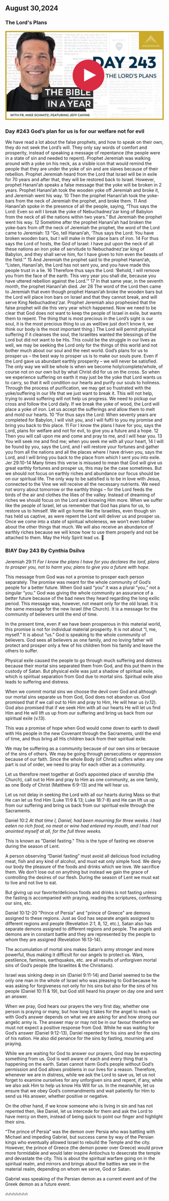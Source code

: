 ## August 30,2024

### The Lord's Plans

[![The Lord's Plans](https://raw.githubusercontent.com/linusjf/BIAY/main/August/jpgs/Day243.jpg)](https://youtu.be/VQfD3oPeRX4 "The Lord's Plans")

### Day #243 God’s plan for us is for our welfare not for evil

We have read a lot about the false prophets, and how to speak on their own, they do not seek the Lord’s will. They only say words of comfort and prosperity, instead of speaking a message of repentance (the people were in a state of sin and needed to repent). Prophet Jeremiah was walking around with a yoke on his neck, as a visible icon that would remind the people that they are under the yoke of sin and are slaves because of their rebellion. Prophet Jeremiah heard from the Lord that Israel will be in exile for 70 years and after that, they will be restored back to Israel.
However, prophet Hanani′ah speaks a false message that the yoke will be broken in 2 years. Prophet Hanani′ah took the wooden yoke off Jeremiah and broke it, and Jeremiah went his way.
10 Then the prophet Hanani′ah took the yoke-bars from the neck of Jeremiah the prophet, and broke them. 11 And Hanani′ah spoke in the presence of all the people, saying, “Thus says the Lord: Even so will I break the yoke of Nebuchadnez′zar king of Babylon from the neck of all the nations within two years.” But Jeremiah the prophet went his way.
12 Sometime after the prophet Hanani′ah had broken the yoke-bars from off the neck of Jeremiah the prophet, the word of the Lord came to Jeremiah: 13 “Go, tell Hanani′ah, ‘Thus says the Lord: You have broken wooden bars, but I will make in their place bars of iron. 14 For thus says the Lord of hosts, the God of Israel: I have put upon the neck of all these nations an iron yoke of servitude to Nebuchadnez′zar king of Babylon, and they shall serve him, for I have given to him even the beasts of the field.’” 15 And Jeremiah the prophet said to the prophet Hanani′ah, “Listen, Hanani′ah, the Lord has not sent you, and you have made this people trust in a lie. 16 Therefore thus says the Lord: ‘Behold, I will remove you from the face of the earth. This very year you shall die, because you have uttered rebellion against the Lord.’”
17 In that same year, in the seventh month, the prophet Hanani′ah died. Jer 28
The word of the Lord then came to Jeremiah that even though prophet Hanani′ah broke the wooden bars but the Lord will place Iron bars on Israel and that they cannot break, and will serve King Nebuchadnez′zar. Prophet Jeremiah also prophesied that the false prophet will die this very year which happened. Now we need to be clear that God does not want to keep the people of Israel in exile, but wants them to repent. The thing that is most precious in the Lord’s sight is our soul, it is the most precious thing to us as well(we just don’t know it, we think our body is the most important thing.) The Lord will permit physical suffering if it cleanses the soul, the Israelites wanted the blessings of the Lord but did not want to be His.
This could be the struggle in our lives as well, we may be seeking the Lord only for the things of this world and not bother much about our soul and the next world. God’s plans for us to prosper us – the best way to prosper us is to make our souls pure. Even if the Lord gave us abundant earthly prosperity – we will never be satisfied. The only way we will be whole is when we become holy/complete/whole, of course not on our own but by what Christ did for us on the cross. So when we experience suffering on earth it may just be the yoke that Lord wants us to carry, so that it will condition our hearts and purify our souls to holiness.
Through the process of purification, we may get so frustrated with the yoke/suffering in our life that we just want to break it. This will not help, trying to avoid suffering will not help us progress. We need to pickup our cross and follow the Lord daily. If we break the yoke of wood, the Lord will place a yoke of iron. Let us accept the sufferings and allow them to melt and mold our hearts.
10 “For thus says the Lord: When seventy years are completed for Babylon, I will visit you, and I will fulfil to you my promise and bring you back to this place. 11 For I know the plans I have for you, says the Lord, plans for welfare and not for evil, to give you a future and a hope. 12 Then you will call upon me and come and pray to me, and I will hear you. 13 You will seek me and find me; when you seek me with all your heart, 14 I will be found by you, says the Lord, and I will restore your fortunes and gather you from all the nations and all the places where I have driven you, says the Lord, and I will bring you back to the place from which I sent you into exile. Jer 29:10-14
Many times this verse is misused to mean that God will give us great earthly fortunes and prosper us, this may be the case sometimes. But we should not focus on earthly riches and abundance our focus should be on our spiritual life. The only way to be satisfied is to be in love with Jesus, connected to the Vine we will receive all the necessary nutrients. We need not worry about tomorrow or the earthly things – for the Lord feeds the birds of the air and clothes the lilies of the valley. Instead of dreaming of riches we should focus on the Lord and knowing Him more.
When we suffer like the people of Israel, let us remember that God has plans for us, to restore us to himself. We will go home like the Israelites, even though sin has held us captive, as were repent the Lord will deliver us and prosper us. Once we come into a state of spiritual wholeness, we won’t even bother about the other things that much. We will also receive an abundance of earthly riches because we will know how to use them properly and not be attached to them.
May the Holy Spirit lead us. 🙏

### BIAY Day 243 By Cynthia Dsilva

Jeremiah 29:11
*For I know the plans I have for you declares the lord, plans to prosper you, not to harm you; plans to give you a future with hope.*

This message from God was not a promise to prosper each person separately.  The promise was meant for the whole community of God’s people for a better future.  When God said “you” it was a plural “you,” not a singular “you.”  God was giving the whole community an assurance of a better future because of the bad news they heard regarding the long exilic period.
This message was, however, not meant only for the old Israel.  It is the same message for the new Israel (the Church).  It is a message for the community of believers until the end of time.

In the present time, even if we have been prosperous in this material world, this promise is not for individual material prosperity. It is not about “I, me, myself.”  It is about “us.”  God is speaking to the whole community of believers. God sees all believers as one family, and no loving father will protect and prosper only a few of his children from his family and leave the others to suffer.

Physical exile caused the people to go through much suffering and distress because their mortal sins separated them from God, and this put them in the custody of Satan.
But physical exile was just a shadow of spiritual exile, which is spiritual separation from God due to mortal sins.  Spiritual exile also leads to suffering and distress.

When we commit mortal sins we choose the devil over God and although our mortal sins separate us from God, God does not abandon us.  God promised that if we call out to Him and pray to Him, He will hear us (v.12).  God also promised that if we seek Him with all our hearts He will let us find Him and He will lift us up from our suffering and bring us back from our spiritual exile (v.13).

This was a promise of hope when God would come down to earth to dwell with His people in the new Covenant through the Sacraments, until the end of time, and thus bring all His children back from their spiritual exile.

We may be suffering as a community because of our own sins or because of the sins of others.  We may be going through persecutions or oppression because of our faith.
Since the whole Body (of Christ) suffers when any one part is out of order, we need to pray for each other as a community.

Let us therefore meet together at God’s appointed place of worship (the Church), call out to Him and pray to Him as one community, as one family, as one Body of Christ (Matthew 6:9-13) and He will hear us.

Let us not delay in seeking the Lord with all our hearts during Mass so that He can let us find Him (Luke 11:9 & 13; Luke 18:7-8) and He can lift us up from our suffering and bring us back from our spiritual exile through the Sacraments.

Daniel 10:2
*At that time I, Daniel, had been mourning for three weeks. I had eaten no rich food, no meat or wine had entered my mouth, and I had not anointed myself at all, for the full three weeks.*

This is known as "Daniel fasting."
This is the type of fasting we observe during the season of Lent.

A person observing “Daniel fasting” must avoid all delicious food including meat, fish and any kind of alcohol, and must eat only simple food.
We deny our body the pleasure of the foods and drinks which we love. We sacrifice them.  We don’t lose out on anything but instead we gain the grace of controlling the desires of our flesh.
During the season of Lent we must eat to live and not live to eat.

But giving up our favorite/delicious foods and drinks is not fasting unless the fasting is accompanied with praying, reading the scriptures, confessing our sins, etc.

Daniel 10:12-20
"Prince of Persia" and "prince of Greece" are demons assigned to these regions. Just as God has separate angels assigned to different regions and people (Revelation 2:1, 8, 12, etc.), Satan also has separate demons assigned to different regions and people.  The angels and demons are in constant battle and they are represented by the people to whom they are assigned (Revelation 16:13-14).

The accumulation of mortal sins makes Satan’s army stronger and more powerful, thus making it difficult for our angels to protect us.  Wars, pestilence, famines, earthquakes, etc. are all results of unforgiven mortal sins of God’s people (the Israelites & the Christians).

Israel was sinking deep in sin (Daniel 9:11-14) and Daniel seemed to be the only one man in the whole of Israel who was pleasing to God because he was asking for forgiveness not only for his sins but also for the sins of his people (Daniel 10:11 & 19), but God still heard his prayer on day one and sent an answer.

When we pray, God hears our prayers the very first day, whether one person is praying or many, but how long it takes for the angel to reach us with God’s answer depends on what we are asking for and how strong our angelic army is.  The answer may or may not be in our favour therefore we must not expect a positive response from God.
While he was waiting for God’s answer (Daniel 9:12-13), Daniel repented for his sins and for the sins of his nation.  He also did penance for the sins by fasting, mourning and praying.

While we are waiting for God to answer our prayers, God may be expecting something from us.  God is well aware of each and every thing that is happening on the earth.  Satan cannot harm God’s people without God’s permission and God allows problems in our lives for a reason.  Therefore, whenever we are in distress, while we ask the Lord to save us, let us not forget to examine ourselves for any unforgiven sins and repent, if any, while we also ask Him to help us know His Will for us.  In the meanwhile, let us ensure that we obey God’s commandments and wait patiently for Him to send us His answer, whether positive or negative.

On the other hand, if we know someone who is living in sin and has not repented then, like Daniel, let us intercede for them and ask the Lord to have mercy on them, instead of being quick to point our finger and highlight their sins.

“The prince of Persia” was the demon over Persia who was battling with Michael and impeding Gabriel, but success came by way of the Persian kings who eventually allowed Israel to rebuild the Temple and the city. However, the prince of Greece (the demon power over Greece) would prove more formidable and would later inspire Antiochus to desecrate the temple and devastate the city. This is about the spiritual warfare going on in the spiritual realm, and mirrors and brings about the battles we see in the material realm, depending on whom we serve, God or Satan.

Gabriel was speaking of the Persian demon as a current event and of the Greek demon as a future event.

🔥🔥🔥🔥🔥🔥🔥

